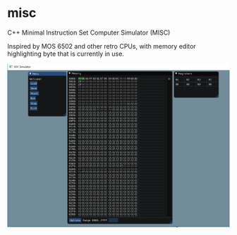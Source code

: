 # misc
C++ Minimal Instruction Set Computer Simulator (MISC)

Inspired by MOS 6502 and other retro CPUs, with memory editor highlighting byte that is currently in use.

![GUI of the Simulator](https://github.com/msyrylak/misc/blob/master/miscGUI.PNG)
